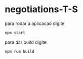 # negotiations-T-S
para rodar a aplicacao digite
```
npm start
```

para dar build digite 
```
npm rum build 
```
